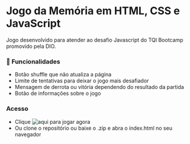 <h1>Jogo da Memória em HTML, CSS e JavaScript</h1>

Jogo desenvolvido para atender ao desafio Javascript do TQI Bootcamp promovido pela DIO.  

### :hammer: Funcionalidades
- Botão shuffle que não atualiza a página
- Limite de tentativas para deixar o jogo mais desafiador
- Mensagem de derrota ou vitória dependendo do resultado da partida
- Botão de informações sobre o jogo

### Acesso
- Clique ![aqui](https://brunoalmeida1.github.io/dio-memory-game-js/) para jogar agora
- Ou clone o repositório ou baixe o .zip e abra o index.html no seu navegador
